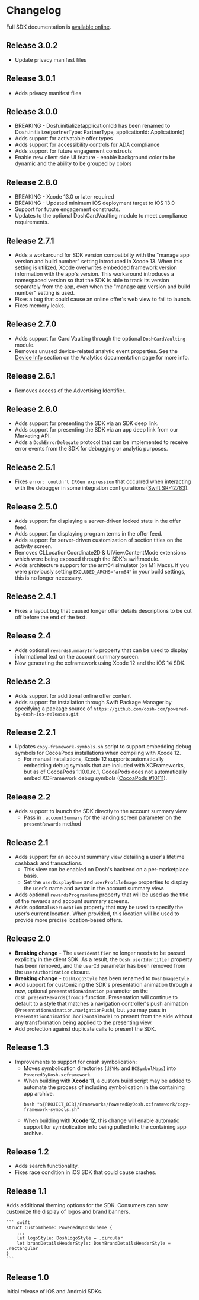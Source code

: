 # Changelog

Full SDK documentation is [available online](https://poweredby.dosh.com/doc/).

## Release 3.0.2

* Update privacy manifest files

## Release 3.0.1

* Adds privacy manifest files

## Release 3.0.0

* BREAKING - Dosh.initialize(applicationId:) has been renamed to Dosh.initialize(partnerType: PartnerType, applicationId: ApplicationId)
* Adds support for activatable offer types
* Adds support for accessibility controls for ADA compliance
* Adds support for future engagement constructs
* Enable new client side UI feature - enable background color to be dynamic and the ability to be grouped by colors

## Release 2.8.0

* BREAKING - Xcode 13.0 or later required
* BREAKING - Updated minimum iOS deployment target to iOS 13.0
* Support for future engagement constructs.
* Updates to the optional DoshCardVaulting module to meet compliance requirements.

## Release 2.7.1

* Adds a workaround for SDK version compatibilty with the "manage app version and build number" setting introduced in Xcode 13. When this setting is utilized, Xcode overwrites embedded framework version information with the app's version. This workaround introduces a namespaced version so that the SDK is able to track its version separately from the app, even when the "manage app version and build number" setting is used.
* Fixes a bug that could cause an online offer's web view to fail to launch.
* Fixes memory leaks.

## Release 2.7.0

* Adds support for Card Vaulting through the optional `DoshCardVaulting` module.
* Removes unused device-related analytic event properties. See the [Device Info](https://poweredby.dosh.com/doc/data.html) section on the Analytics documentation page for more info. 

## Release 2.6.1

* Removes access of the Advertising Identifier. 

## Release 2.6.0

* Adds support for presenting the SDK via an SDK deep link.
* Adds support for presenting the SDK via an app deep link from our Marketing API.
* Adds a `DoshErrorDelegate` protocol that can be implemented to receive error events from the SDK for debugging or analytic purposes.

## Release 2.5.1

* Fixes `error: couldn't IRGen expression` that occurred when interacting with the debugger in some integration configurations ([Swift SR-12783](https://bugs.swift.org/browse/SR-12783)).

## Release 2.5.0

* Adds support for displaying a server-driven locked state in the offer feed.
* Adds support for displaying program terms in the offer feed.
* Adds support for server-driven customization of section titles on the activity screen.
* Removes CLLocationCoordinate2D & UIView.ContentMode extensions which were being exposed through the SDK's swiftmodule.
* Adds architecture support for the arm64 simulator (on M1 Macs). If you were previously setting `EXCLUDED_ARCHS="arm64"` in your build settings, this is no longer necessary.

## Release 2.4.1

* Fixes a layout bug that caused longer offer details descriptions to be cut off before the end of the text.

## Release 2.4

* Adds optional `rewardsSummaryInfo` property that can be used to display informational text on the account summary screen.
* Now generating the xcframework using Xcode 12 and the iOS 14 SDK.

## Release 2.3

* Adds support for additional online offer content
* Adds support for installation through Swift Package Manager by specifying a package source of `https://github.com/dosh-com/powered-by-dosh-ios-releases.git`

## Release 2.2.1

* Updates `copy-framework-symbols.sh` script to support embedding debug symbols for CocoaPods installations when compiling with Xcode 12.
    * For manual installations, Xcode 12 supports automatically embedding debug symbols that are included with XCFrameworks, but as of CocoaPods 1.10.0.rc.1, CocoaPods does not automatically embed XCFramework debug symbols ([CocoaPods #10111](https://github.com/CocoaPods/CocoaPods/issues/10111)).

## Release 2.2

* Adds support to launch the SDK directly to the account summary view
    * Pass in `.accountSummary` for the landing screen parameter on the `presentRewards` method

## Release 2.1

* Adds support for an account summary view detailing a user's lifetime cashback and transactions. 
    * This view can be enabled on Dosh's backend on a per-marketplace basis.
    * Set the `userDisplayName` and `userProfileImage` properties to display the user’s name and avatar in the account summary view.
* Adds optional `rewardsProgramName` property that will be used as the title of the rewards and account summary screens.
* Adds optional `userLocation` property that may be used to specify the user’s current location. When provided, this location will be used to provide more precise location-based offers.

## Release 2.0

* **Breaking change** - The `userIdentifier` no longer needs to be passed explicitly in the client SDK. As a result, the `Dosh.userIdentifier` property has been removed, and the `userId` parameter has been removed from the `userAuthorization` closure.
* **Breaking change** - `DoshLogoStyle` has been renamed to `DoshImageStyle`.
* Add support for customizing the SDK's presentation animation through a new, optional `presentationAnimation` parameter on the `dosh.presentRewards(from:)` function. Presentation will continue to default to a style that matches a navigation controller's push animation (`PresentationAnimation.navigationPush`), but you may pass in `PresentationAnimation.horizontalModal` to present from the side without any transformation being applied to the presenting view.
* Add protection against duplicate calls to present the SDK.

## Release 1.3

* Improvements to support for crash symbolication:
    * Moves symbolication directories (`dSYMs` and `BCSymbolMaps`) into `PoweredByDosh.xcframework`. 
    * When building with **Xcode 11**, a custom build script may be added to automate the process of including symbolication in the containing app archive.
        ```
        bash "${PROJECT_DIR}/Frameworks/PoweredByDosh.xcframework/copy-framework-symbols.sh"
        ```
    * When building with **Xcode 12**, this change will enable automatic support for symbolication info being pulled into the containing app archive.

## Release 1.2

* Adds search functionality.
* Fixes race condition in iOS SDK that could cause crashes.

## Release 1.1

Adds additional theming options for the SDK. Consumers can now customize the display of logos and brand banners.

    ``` swift
    struct CustomTheme: PoweredByDoshTheme {
        ...
        let logoStyle: DoshLogoStyle = .circular
        let brandDetailsHeaderStyle: DoshBrandDetailsHeaderStyle = .rectangular
    }
    ```

## Release 1.0

Initial release of iOS and Android SDKs.
